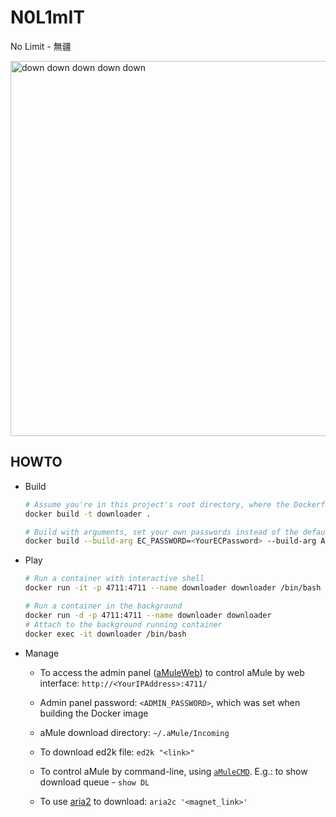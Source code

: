 # N0L1mIT

No Limit - 無疆

<a href="https://youtu.be/oUbpGmR1-QM?t=74"><img src="https://github.com/thyrlian/N0L1mIT/blob/master/assets/Down.gif" alt="down down down down down" width="600"></a>

## HOWTO

* Build

  ```bash
  # Assume you're in this project's root directory, where the Dockerfile is located
  docker build -t downloader .
  
  # Build with arguments, set your own passwords instead of the default ones
  docker build --build-arg EC_PASSWORD=<YourECPassword> --build-arg ADMIN_PASSWORD=<YourAdminPassword> -t downloader .
  ```

* Play

  ```bash
  # Run a container with interactive shell
  docker run -it -p 4711:4711 --name downloader downloader /bin/bash
  
  # Run a container in the background
  docker run -d -p 4711:4711 --name downloader downloader
  # Attach to the background running container
  docker exec -it downloader /bin/bash
  ```

* Manage

  - To access the admin panel ([aMuleWeb](http://wiki.amule.org/wiki/AMuleWeb)) to control aMule by web interface: `http://<YourIPAddress>:4711/`
  
  - Admin panel password: `<ADMIN_PASSWORD>`, which was set when building the Docker image
  
  - aMule download directory: `~/.aMule/Incoming`
  
  - To download ed2k file: `ed2k "<link>"`
  
  - To control aMule by command-line, using [`aMuleCMD`](http://wiki.amule.org/wiki/AMuleCMD).  E.g.: to show download queue - `show DL`
  
  - To use [aria2](https://aria2.github.io/) to download: `aria2c '<magnet_link>'`
